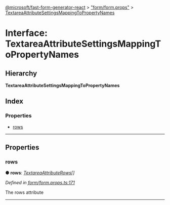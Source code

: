 [@microsoft/fast-form-generator-react](../README.md) > ["form/form.props"](../modules/_form_form_props_.md) > [TextareaAttributeSettingsMappingToPropertyNames](../interfaces/_form_form_props_.textareaattributesettingsmappingtopropertynames.md)

# Interface: TextareaAttributeSettingsMappingToPropertyNames

## Hierarchy

**TextareaAttributeSettingsMappingToPropertyNames**

## Index

### Properties

* [rows](_form_form_props_.textareaattributesettingsmappingtopropertynames.md#rows)

---

## Properties

<a id="rows"></a>

###  rows

**● rows**: *[TextareaAttributeRows](_form_form_props_.textareaattributerows.md)[]*

*Defined in [form/form.props.ts:171](https://github.com/Microsoft/fast-dna/blob/164dd3ca/packages/fast-form-generator-react/src/form/form.props.ts#L171)*

The rows attribute

___

